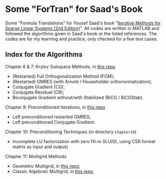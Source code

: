 # Some "ForTran" for Saad's Book

Some "Formula Translations" for Yousef Saad's book "[Iterative Methods for Sparse Linear Systems (2nd Edition)](http://www-users.cs.umn.edu/~saad/IterMethBook\_2ndEd.pdf)". All codes are written in MATLAB and followed the algorithms given in Saad's book or the listed references. The codes are for my learning and practice, only checked for a few test cases.



## Index for the Algorithms

Chapter 6 & 7: Krylov Subspace Methods, in [this repo](https://github.com/EnigmaHuang/Krylov_Subspace_Methods)

*   (Restarted) Full Orthogonalization Method (FOM);
*   (Restarted) GMRES (with Arnold / Householder orthonormalization);
*   Conjugate Gradient (CG);
*   Conjugate Residual (CR);
*   Biconjugate Gradient without/with Stabilized (BiCG / BiCGStab).



Chapter 9: Preconditioned Iterations, in [this repo](https://github.com/EnigmaHuang/Krylov_Subspace_Methods)

*   Left preconditioned restarted GMRES;
*   Left preconditioned Conjugate Gradient.



Chapter 10: Preconditioning Techniques (in directory `Chapter10`)

*   Incomplete LU factorization with zero fill-in (ILU(0), using CSR format matrix as input and output)



Chapter 11: Multigrid Methods

*   Geometric Multigrid, in [this repo](https://github.com/EnigmaHuang/Poisson_FDM_Multigrid);
*   Classic Algebraic Multigrid, in [this repo](https://github.com/EnigmaHuang/Classic_AMG_Demo).




